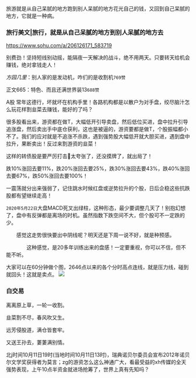 旅游就是从自己呆腻的地方跑到别人呆腻的地方花光自己的钱，又回到自己呆腻的地方，它就是一种病。

### 旅行美文|旅行，就是从自己呆腻的地方到别人呆腻的地方去
https://www.sohu.com/a/206126171_583719

别费劲！坚持短线别动摇，能隔夜一天解决的战斗，绝不用两天。只要转天给机会赚钱，绝对拿钱走人！

_方园几里_：别人家的是发动机，咋们的是收割机`769赞`

正文665：特色、而且还满世界装13`688赞`

A股 常年这德行，坏就坏在机构手里！各路机构都是以散户为对手盘，绞尽脑汁怎么玩花样割韭菜去赚钱，能好的了吗？ ​​​​

很多股看出来，游资都在做T，大幅低开引导卖盘，然后低位买进，盘中拉升引导追涨盘，然后卖出手中底仓获利，这也是被逼的，游资要都是做T，个股振幅都小不了。我们的应对就是不追涨不杀跌，遇到强势股大幅低开就大胆买进，遇到盘中拉升，果断卖出！反过来割游资的韭菜！ ​​​​

这样的转债股是要严厉打击👊太夸张了，还没摸牌了，就出局了！ ​​​​

跌10%涨回去要11%，跌20%涨回去要25%，跌30%涨回去要43%，跌40%涨回去要67%，跌50%涨回去要100%！

一震荡就分出来强弱了，记住跳水时候红盘或逆势拉升的个股，日后企稳这些抗跌股都有望继续走高！

`2020年5月22日`大盘MACD死叉出绿柱，这种形态，最少要调整几天了！别抱幻想了，盘中有反弹都是离场的时机。虽然指数下跌空间不大，但个股可不一定跌的少。

　　感觉这走势很快要出中阴线呢？明天还是下周一说不好，就是种预感。

　　　　这种感觉，是20多年训练出来的盘感！一定要重视，你可以不信，但不能不听。

大家可以在60分钟做个图，2646点以来的各个分时高点连线，就是压力线，碰到就回头！这就是卖点。
![](https://wx4.sinaimg.cn/large/710f2ff5ly1gekubhhkjaj25mo480kjs.jpg)

### 白交易

离离原上草，一轮一收割。

韭菜割不尽，春风吹又生。

远芳侵股道，满仓皆套牢。

又送王孙去，萋萋满别情。

北j时间10月11日19时(当地时间10月11日13时)，瑞典诺贝尔委员会宣布2012年诺贝尔文学奖获得者为莫言；zg的游资怎么这么神通广大，看最受益的xh传媒的全天强势表现，上午10点半资金就进场抢筹了，世界上真有先知吗？ ​​​​
